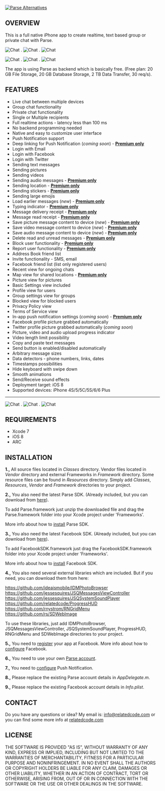 [![Parse Alternatives](http://relatedcode.com/github/header7.png)](https://github.com/relatedcode/ParseAlternatives)

## OVERVIEW

This is a full native iPhone app to create realtime, text based group or private chat with Parse.

![Chat](http://relatedcode.com/github/chat817.png)
.
![Chat](http://relatedcode.com/github/chat803.png)
.
![Chat](http://relatedcode.com/github/chat818.png)

![Chat](http://relatedcode.com/github/chat804.png)
.
![Chat](http://relatedcode.com/github/chat806.png)
.
![Chat](http://relatedcode.com/github/chat819.png)

The app is using Parse as backend which is basically free. (Free plan: 20 GB File Storage, 20 GB Database Storage, 2 TB Data Transfer, 30 req/s).

## FEATURES

- Live chat between multiple devices
- Group chat functionality
- Private chat functionality
- Single or Multiple recipients
- Full realtime actions - latency less than 100 ms
- No backend programming needed
- Native and easy to customize user interface
- Push Notification support
- Deep linking for Push Notification (<i>coming soon</i>) - **[Premium only](http://relatedcode.com/realtimepremium)**
- Login with Email
- Login with Facebook
- Login with Twitter
- Sending text messages
- Sending pictures
- Sending videos
- Sending audio messages - **[Premium only](http://relatedcode.com/realtimepremium)**
- Sending location - **[Premium only](http://relatedcode.com/realtimepremium)**
- Sending stickers - **[Premium only](http://relatedcode.com/realtimepremium)**
- Sending large emojis
- Load earlier messages (<i>new</i>) - **[Premium only](http://relatedcode.com/realtimepremium)**
- Typing indicator - **[Premium only](http://relatedcode.com/realtimepremium)**
- Message delivery receipt - **[Premium only](http://relatedcode.com/realtimepremium)**
- Message read receipt - **[Premium only](http://relatedcode.com/realtimepremium)**
- Save picture message content to device (<i>new</i>) - **[Premium only](http://relatedcode.com/realtimepremium)**
- Save video message content to device (<i>new</i>) - **[Premium only](http://relatedcode.com/realtimepremium)**
- Save audio message content to device (<i>new</i>) - **[Premium only](http://relatedcode.com/realtimepremium)**
- Delete read and unread messages - **[Premium only](http://relatedcode.com/realtimepremium)**
- Block user functionality - **[Premium only](http://relatedcode.com/realtimepremium)**
- Report user functionality - **[Premium only](http://relatedcode.com/realtimepremium)**
- Address Book friend list
- Invite functionality - SMS, email
- Facebook friend list (list only registered users)
- Recent view for ongoing chats
- Map view for shared locations - **[Premium only](http://relatedcode.com/realtimepremium)**
- Picture view for pictures
- Basic Settings view included
- Profile view for users
- Group settings view for groups
- Blocked view for blocked users
- Privacy Policy view
- Terms of Service view
- In-app push notification settings (<i>coming soon</i>) - **[Premium only](http://relatedcode.com/realtimepremium)**
- Facebook profile picture grabbed automatically
- Twitter profile picture grabbed automatically (<i>coming soon</i>)
- Picture, video and audio upload progress indicator
- Video length limit possibility
- Copy and paste text messages
- Send button is enabled/disabled automatically
- Arbitrary message sizes
- Data detectors - phone numbers, links, dates
- Timestamps possibilities
- Hide keyboard with swipe down
- Smooth animations
- Send/Receive sound effects
- Deployment target: iOS 8
- Supported devices: iPhone 4S/5/5C/5S/6/6 Plus

---

![Chat](http://relatedcode.com/github/chat809.png)
.
![Chat](http://relatedcode.com/github/chat811.png)
.
![Chat](http://relatedcode.com/github/chat812.png)


## REQUIREMENTS

- Xcode 7
- iOS 8
- ARC

## INSTALLATION

**1.,** All source files located in *Classes* directory. Vendor files located in *Vendor* directory and external Frameworks in *Framework* directory. Some resource files can be found in *Resources* directory. Simply add *Classes*, *Resources*, *Vendor* and *Framework* directories to your project.

**2.,** You also need the latest Parse SDK. (Already included, but you can download from [here](https://www.parse.com/docs/downloads)).

To add Parse.framework just unzip the downloaded file and drag the Parse.framework folder into your Xcode project under 'Frameworks'.

More info about how to [install](https://www.parse.com/apps/quickstart#parse_data/mobile/ios/native/existing) Parse SDK.

**3.,** You also need the latest Facebook SDK. (Already included, but you can download from [here](https://developers.facebook.com/docs/ios)).

To add FacebookSDK.framework just drag the FacebookSDK.framework folder into your Xcode project under 'Frameworks'.

More info about how to [install](https://developers.facebook.com/docs/ios/getting-started) Facebook SDK.

**4.,** You also need several external libraries which are included. But if you need, you can download them from here:

https://github.com/ideaismobile/IDMPhotoBrowser<br>
https://github.com/jessesquires/JSQMessagesViewController<br>
https://github.com/jessesquires/JSQSystemSoundPlayer<br>
https://github.com/relatedcode/ProgressHUD<br>
https://github.com/rnystrom/RNGridMenu<br>
https://github.com/rs/SDWebImage<br>

To use these libraries, just add IDMPhotoBrowser, JSQMessagesViewController, JSQSystemSoundPlayer, ProgressHUD, RNGridMenu and SDWebImage directories to your project.

**5.,** You need to [register](https://developers.facebook.com/apps) your app at Facebook. More info about how to [configure](https://developers.facebook.com/docs/ios/getting-started) Facebook.

**6.,** You need to use your own [Parse account](https://www.parse.com/#signup).

**7.,** You need to [configure](https://www.parse.com/tutorials/ios-push-notifications) Push Notification.

**8.,** Please replace the existing Parse account details in *AppDelegate.m*.

**9.,** Please replace the existing Facebook account details in *Info.plist*.


## CONTACT

Do you have any questions or idea? My email is: info@relatedcode.com or you can find some more info at [relatedcode.com](http://relatedcode.com)

## LICENSE

THE SOFTWARE IS PROVIDED "AS IS", WITHOUT WARRANTY OF ANY KIND, EXPRESS OR
IMPLIED, INCLUDING BUT NOT LIMITED TO THE WARRANTIES OF MERCHANTABILITY,
FITNESS FOR A PARTICULAR PURPOSE AND NONINFRINGEMENT. IN NO EVENT SHALL THE
AUTHORS OR COPYRIGHT HOLDERS BE LIABLE FOR ANY CLAIM, DAMAGES OR OTHER
LIABILITY, WHETHER IN AN ACTION OF CONTRACT, TORT OR OTHERWISE, ARISING FROM,
OUT OF OR IN CONNECTION WITH THE SOFTWARE OR THE USE OR OTHER DEALINGS IN
THE SOFTWARE.
